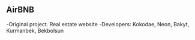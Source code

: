## AirBNB
-Original project. Real estate website
-Developers: Kokodae, Neon, Bakyt, Kurmanbek, Bekbolsun
